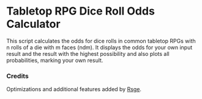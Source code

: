 # Tabletop RPG Dice Roll Odds Calculator
This script calculates the odds for dice rolls in common tabletop RPGs with n rolls of a die with m faces (ndm).
It displays the odds for your own input result and the result with the highest possibility and also plots all probabilities, marking your own result.

### Credits
Optimizations and additional features added by [Rsge](https://github.com/Rsge).
